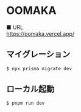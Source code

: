 # OOMAKA

■ URL<br/>
https://oomaka.vercel.app/

## マイグレーション

```bash
$ npx prisma migrate dev
```

## ローカル起動

```bash
$ pnpm run dev
```
